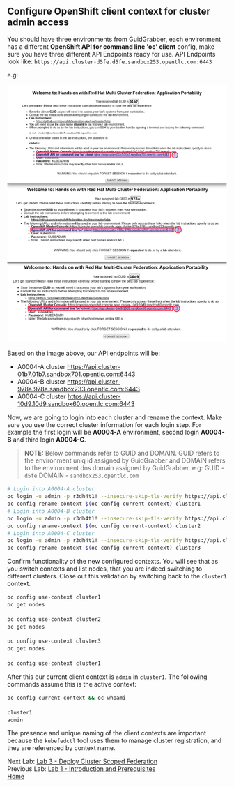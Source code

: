 <a id="markdown-configure-client-context-for-cluster-admin-access" name="configure-client-context-for-cluster-admin-access"></a>
## Configure OpenShift client context for cluster admin access

You should have three environments from GuidGrabber, each environment has a different **OpenShift API for command line 'oc' client** config, make sure you
have three different API Endpoints ready for use. API Endpoints look like: `https://api.cluster-d5fe.d5fe.sandbox253.opentlc.com:6443`

e.g:

![Environment API Endpoints](assets/api-endpoints.png)

Based on the image above, our API endpoints will be:

* A0004-A cluster https://api.cluster-01b7.01b7.sandbox701.opentlc.com:6443
* A0004-B cluster https://api.cluster-978a.978a.sandbox233.opentlc.com:6443
* A0004-C cluster https://api.cluster-10d9.10d9.sandbox60.opentlc.com:6443

Now, we are going to login into each cluster and rename the context. Make sure you use the correct cluster information for each login step. For example the first login will
be **A0004-A** environment, second login **A0004-B** and third login **A0004-C**.

> **NOTE:** Below commands refer to GUID and DOMAIN. GUID refers to the environment uniq id assigned by GuidGrabber and DOMAIN refers to the environment dns domain assigned by GuidGrabber. e.g: GUID - `d5fe` DOMAIN - `sandbox253.opentlc.com`

~~~sh
# Login into A0004-A cluster
oc login -u admin -p r3dh4t1! --insecure-skip-tls-verify https://api.cluster-GUID.GUID.DOMAIN:6443
oc config rename-context $(oc config current-context) cluster1
# Login into A0004-B cluster
oc login -u admin -p r3dh4t1! --insecure-skip-tls-verify https://api.cluster-GUID.GUID.DOMAIN:6443
oc config rename-context $(oc config current-context) cluster2
# Login into A0004-C cluster
oc login -u admin -p r3dh4t1! --insecure-skip-tls-verify https://api.cluster-GUID.GUID.DOMAIN:6443
oc config rename-context $(oc config current-context) cluster3
~~~


Confirm functionality of the new configured contexts. You will see that as you switch contexts and list nodes, that you are indeed switching to different clusters. Close out this validation by switching back to the `cluster1` context.

~~~sh
oc config use-context cluster1
oc get nodes

oc config use-context cluster2
oc get nodes

oc config use-context cluster3
oc get nodes

oc config use-context cluster1
~~~

After this our current client context is `admin` in `cluster1`. The
following commands assume this is the active context:

~~~sh
oc config current-context && oc whoami

cluster1
admin
~~~

The presence and unique naming of the client contexts are important because the `kubefedctl` tool uses them to manage cluster registration, and they are referenced by context name.

Next Lab: [Lab 3 - Deploy Cluster Scoped Federation](./3.md)<br>
Previous Lab: [Lab 1 - Introduction and Prerequisites](./1.md)<br>
[Home](../README.md)